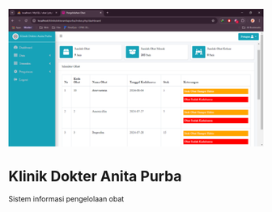 ![alt text](https://github.com/Cahyamifth/KlinikDRAP/blob/main/assets/dist/img/Klinik%20Dokter%20Aplikasi.PNG?raw=true)
# Klinik Dokter Anita Purba
 Sistem informasi pengelolaan obat

